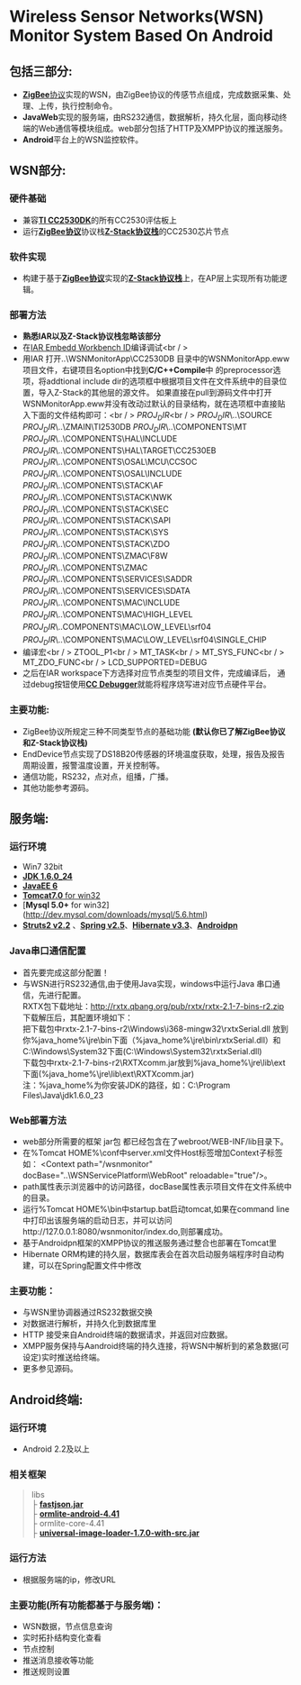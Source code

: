 Wireless Sensor Networks(WSN) Monitor System Based On Android
=============================================================

包括三部分:
------------------------------------------------------
- [**ZigBee**协议](http://www.zigbee.org/)实现的WSN，由ZigBee协议的传感节点组成，完成数据采集、处理、上传，执行控制命令。
- **JavaWeb**实现的服务端，由RS232通信，数据解析，持久化层，面向移动终端的Web通信等模块组成。web部分包括了HTTP及XMPP协议的推送服务。
- **Android**平台上的WSN监控软件。

WSN部分:
--

### 硬件基础
- 兼容[**TI CC2530DK**](http://www.ti.com.cn/tool/cn/cc2530dk#technicaldocuments)的所有CC2530评估板上
- 运行[**ZigBee协议**](http://www.zigbee.org/)协议栈[**Z-Stack协议栈**](http://www.ti.com.cn/tool/cn/z-stack)的CC2530芯片节点

### 软件实现
- 构建于基于[**ZigBee协议**](http://www.zigbee.org/)实现的[**Z-Stack协议栈**](http://www.ti.com.cn/tool/cn/z-stack)上，在AP层上实现所有功能逻辑。


### 部署方法
- **熟悉IAR以及Z-Stack协议栈忽略该部分**
- 在[IAR Embedd Workbench ID](http://www.iar.com/en/Products/IAR-Embedded-Workbench/8051/)编译调试<br / >
- 用IAR 打开..\WSNMonitorApp\CC2530DB 目录中的WSNMonitorApp.eww项目文件，右键项目名option中找到**C/C++Compile**中
的preprocessor选项，将addtional include dir的选项框中根据项目文件在文件系统中的目录位置，导入Z-Stack的其他层的源文件。
如果直接在pull到源码文件中打开WSNMonitorApp.eww并没有改动过默认的目录结构，就在选项框中直接贴入下面的文件结构即可：<br / >
$PROJ_DIR$<br / >
$PROJ_DIR$\\..\SOURCE
$PROJ_DIR$\\..\ZMAIN\TI2530DB
$PROJ_DIR$\\..\COMPONENTS\MT
$PROJ_DIR$\\..\COMPONENTS\HAL\INCLUDE
$PROJ_DIR$\\..\COMPONENTS\HAL\TARGET\CC2530EB
$PROJ_DIR$\\..\COMPONENTS\OSAL\MCU\CCSOC
$PROJ_DIR$\\..\COMPONENTS\OSAL\INCLUDE
$PROJ_DIR$\\..\COMPONENTS\STACK\AF
$PROJ_DIR$\\..\COMPONENTS\STACK\NWK
$PROJ_DIR$\\..\COMPONENTS\STACK\SEC
$PROJ_DIR$\\..\COMPONENTS\STACK\SAPI
$PROJ_DIR$\\..\COMPONENTS\STACK\SYS
$PROJ_DIR$\\..\COMPONENTS\STACK\ZDO
$PROJ_DIR$\\..\COMPONENTS\ZMAC\F8W
$PROJ_DIR$\\..\COMPONENTS\ZMAC
$PROJ_DIR$\\..\COMPONENTS\SERVICES\SADDR
$PROJ_DIR$\\..\COMPONENTS\SERVICES\SDATA
$PROJ_DIR$\\..\COMPONENTS\MAC\INCLUDE
$PROJ_DIR$\\..\COMPONENTS\MAC\HIGH_LEVEL
$PROJ_DIR$\\..\COMPONENTS\MAC\LOW_LEVEL\srf04
$PROJ_DIR$\\..\COMPONENTS\MAC\LOW_LEVEL\srf04\SINGLE_CHIP
- 编译宏<br / >
ZTOOL_P1<br / >
MT_TASK<br / >
MT_SYS_FUNC<br / >
MT_ZDO_FUNC<br / >
LCD_SUPPORTED=DEBUG
- 之后在IAR workspace下方选择对应节点类型的项目文件，完成编译后，
通过debug按钮使用[**CC Debugger**](http://www.ti.com/tool/cc-debugger)就能将程序烧写进对应节点硬件平台。

### 主要功能:
- ZigBee协议所规定三种不同类型节点的基础功能 **(默认你已了解ZigBee协议和Z-Stack协议栈)**
- EndDevice节点实现了DS18B20传感器的环境温度获取，处理，报告及报告周期设置，报警温度设置，开关控制等。
- 通信功能，RS232，点对点，组播，广播。
- 其他功能参考源码。

服务端:
-------
### 运行环境
- Win7 32bit 
- [**JDK 1.6.0_24**](http://www.oracle.com/technetwork/java/javase/downloads/index.html)
- [**JavaEE 6**](http://www.oracle.com/technetwork/java/javaee/tech/index.html)
- [**Tomcat7.0** for win32](http://tomcat.apache.org/download-70.cgi) 
- [**Mysql 5.0+** for win32] (http://dev.mysql.com/downloads/mysql/5.6.html)
- [**Struts2 v2.2**](http://struts.apache.org/development/2.x/) 、[**Spring v2.5**](http://www.springsource.org/)、[**Hibernate  v3.3**](http://www.hibernate.org/)、[**Androidpn**](http://sourceforge.net/projects/androidpn/)

### Java串口通信配置
- 首先要完成这部分配置！ 
- 与WSN进行RS232通信,由于使用Java实现，windows中运行Java 串口通信，先进行配置。<br/>
  RXTX包下载地址：http://rxtx.qbang.org/pub/rxtx/rxtx-2.1-7-bins-r2.zip<br/>
  下载解压后，其配置环境如下：<br/>
  把下载包中rxtx-2.1-7-bins-r2\Windows\i368-mingw32\rxtxSerial.dll 放到你%java_home%\jre\bin下面（%java_home%\jre\bin\rxtxSerial.dll）和C:\Windows\System32下面(C:\Windows\System32\rxtxSerial.dll)<br/>
  下载包中rxtx-2.1-7-bins-r2\RXTXcomm.jar放到%java_home%\jre\lib\ext下面(%java_home%\jre\lib\ext\RXTXcomm.jar)<br/>
   注：%java_home%为你安装JDK的路径，如：C:\Program Files\Java\jdk1.6.0_23<br/>


### Web部署方法
- web部分所需要的框架 jar包 都已经包含在了webroot/WEB-INF/lib目录下。
- 在%Tomcat HOME%\conf中server.xml文件Host标签增加Context子标签如：
\<Context path="/wsnmonitor" docBase="..\WSNServicePlatform\WebRoot" reloadable="true"/\>。
- path属性表示浏览器中的访问路径，docBase属性表示项目文件在文件系统中的目录。
- 运行%Tomcat HOME%\bin中startup.bat启动tomcat,如果在command line 中打印出该服务端的启动日志，并可以访问http://127.0.0.1:8080/wsnmonitor/index.do,则部署成功。
- 基于Androidpn框架的XMPP协议的推送服务通过整合也部署在Tomcat里
- Hibernate ORM构建的持久层，数据库表会在首次启动服务端程序时自动构建，可以在Spring配置文件中修改


### 主要功能：
- 与WSN里协调器通过RS232数据交换
- 对数据进行解析，并持久化到数据库里
- HTTP 接受来自Android终端的数据请求，并返回对应数据。
- XMPP服务保持与Aandroid终端的持久连接，将WSN中解析到的紧急数据(可设定)实时推送给终端。
- 更多参见源码。



Android终端:
-------
### 运行环境
- Android 2.2及以上

### 相关框架
> libs<br>
> ├ [**fastjson.jar**](https://github.com/alibaba/fastjson)<br>
> ├ [**ormlite-android-4.41**](http://ormlite.com/)<br>
> ├ ormlite-core-4.41<br>
> ├ [**universal-image-loader-1.7.0-with-src.jar**](https://github.com/nostra13/Android-Universal-Image-Loader?source=cc)<br>

### 运行方法
- 根据服务端的ip，修改URL


### 主要功能(所有功能都基于与服务端)：
- WSN数据，节点信息查询
- 实时拓扑结构变化查看
- 节点控制
- 推送消息接收等功能
- 推送规则设置









